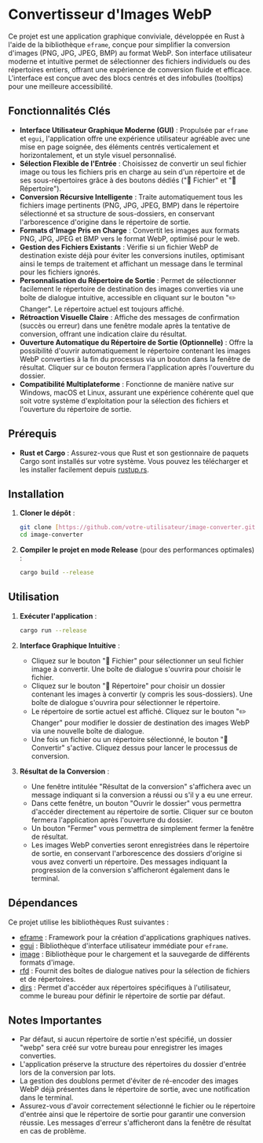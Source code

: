 # Convertisseur d'Images WebP

Ce projet est une application graphique conviviale, développée en Rust à l'aide de la bibliothèque `eframe`, conçue pour simplifier la conversion d'images (PNG, JPG, JPEG, BMP) au format WebP. Son interface utilisateur moderne et intuitive permet de sélectionner des fichiers individuels ou des répertoires entiers, offrant une expérience de conversion fluide et efficace. L'interface est conçue avec des blocs centrés et des infobulles (tooltips) pour une meilleure accessibilité.

## Fonctionnalités Clés

-   **Interface Utilisateur Graphique Moderne (GUI)** : Propulsée par `eframe` et `egui`, l'application offre une expérience utilisateur agréable avec une mise en page soignée, des éléments centrés verticalement et horizontalement, et un style visuel personnalisé.
-   **Sélection Flexible de l'Entrée** : Choisissez de convertir un seul fichier image ou tous les fichiers pris en charge au sein d'un répertoire et de ses sous-répertoires grâce à des boutons dédiés ("📄 Fichier" et "📁 Répertoire").
-   **Conversion Récursive Intelligente** : Traite automatiquement tous les fichiers image pertinents (PNG, JPG, JPEG, BMP) dans le répertoire sélectionné et sa structure de sous-dossiers, en conservant l'arborescence d'origine dans le répertoire de sortie.
-   **Formats d'Image Pris en Charge** : Convertit les images aux formats PNG, JPG, JPEG et BMP vers le format WebP, optimisé pour le web.
-   **Gestion des Fichiers Existants** : Vérifie si un fichier WebP de destination existe déjà pour éviter les conversions inutiles, optimisant ainsi le temps de traitement et affichant un message dans le terminal pour les fichiers ignorés.
-   **Personnalisation du Répertoire de Sortie** : Permet de sélectionner facilement le répertoire de destination des images converties via une boîte de dialogue intuitive, accessible en cliquant sur le bouton "✏️ Changer". Le répertoire actuel est toujours affiché.
-   **Rétroaction Visuelle Claire** : Affiche des messages de confirmation (succès ou erreur) dans une fenêtre modale après la tentative de conversion, offrant une indication claire du résultat.
-   **Ouverture Automatique du Répertoire de Sortie (Optionnelle)** : Offre la possibilité d'ouvrir automatiquement le répertoire contenant les images WebP converties à la fin du processus via un bouton dans la fenêtre de résultat. Cliquer sur ce bouton fermera l'application après l'ouverture du dossier.
-   **Compatibilité Multiplateforme** : Fonctionne de manière native sur Windows, macOS et Linux, assurant une expérience cohérente quel que soit votre système d'exploitation pour la sélection des fichiers et l'ouverture du répertoire de sortie.

## Prérequis

-   **Rust et Cargo** : Assurez-vous que Rust et son gestionnaire de paquets Cargo sont installés sur votre système. Vous pouvez les télécharger et les installer facilement depuis [rustup.rs](https://rustup.rs/).

## Installation

1.  **Cloner le dépôt** :

    ```bash
    git clone [https://github.com/votre-utilisateur/image-converter.git](https://github.com/votre-utilisateur/image-converter.git)
    cd image-converter
    ```

2.  **Compiler le projet en mode Release** (pour des performances optimales) :

    ```bash
    cargo build --release
    ```

## Utilisation

1.  **Exécuter l'application** :

    ```bash
    cargo run --release
    ```

2.  **Interface Graphique Intuitive** :

    -   Cliquez sur le bouton "📄 Fichier" pour sélectionner un seul fichier image à convertir. Une boîte de dialogue s'ouvrira pour choisir le fichier.
    -   Cliquez sur le bouton "📁 Répertoire" pour choisir un dossier contenant les images à convertir (y compris les sous-dossiers). Une boîte de dialogue s'ouvrira pour sélectionner le répertoire.
    -   Le répertoire de sortie actuel est affiché. Cliquez sur le bouton "✏️ Changer" pour modifier le dossier de destination des images WebP via une nouvelle boîte de dialogue.
    -   Une fois un fichier ou un répertoire sélectionné, le bouton "🚀 Convertir" s'active. Cliquez dessus pour lancer le processus de conversion.

3.  **Résultat de la Conversion** :

    -   Une fenêtre intitulée "Résultat de la conversion" s'affichera avec un message indiquant si la conversion a réussi ou s'il y a eu une erreur.
    -   Dans cette fenêtre, un bouton "Ouvrir le dossier" vous permettra d'accéder directement au répertoire de sortie. Cliquer sur ce bouton fermera l'application après l'ouverture du dossier.
    -   Un bouton "Fermer" vous permettra de simplement fermer la fenêtre de résultat.
    -   Les images WebP converties seront enregistrées dans le répertoire de sortie, en conservant l'arborescence des dossiers d'origine si vous avez converti un répertoire. Des messages indiquant la progression de la conversion s'afficheront également dans le terminal.

## Dépendances

Ce projet utilise les bibliothèques Rust suivantes :

-   [eframe](https://crates.io/crates/eframe) : Framework pour la création d'applications graphiques natives.
-   [egui](https://crates.io/crates/egui) : Bibliothèque d'interface utilisateur immédiate pour `eframe`.
-   [image](https://crates.io/crates/image) : Bibliothèque pour le chargement et la sauvegarde de différents formats d'image.
-   [rfd](https://crates.io/crates/rfd) : Fournit des boîtes de dialogue natives pour la sélection de fichiers et de répertoires.
-   [dirs](https://crates.io/crates/dirs) : Permet d'accéder aux répertoires spécifiques à l'utilisateur, comme le bureau pour définir le répertoire de sortie par défaut.

## Notes Importantes

-   Par défaut, si aucun répertoire de sortie n'est spécifié, un dossier "webp" sera créé sur votre bureau pour enregistrer les images converties.
-   L'application préserve la structure des répertoires du dossier d'entrée lors de la conversion par lots.
-   La gestion des doublons permet d'éviter de ré-encoder des images WebP déjà présentes dans le répertoire de sortie, avec une notification dans le terminal.
-   Assurez-vous d'avoir correctement sélectionné le fichier ou le répertoire d'entrée ainsi que le répertoire de sortie pour garantir une conversion réussie. Les messages d'erreur s'afficheront dans la fenêtre de résultat en cas de problème.
